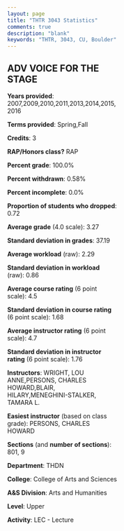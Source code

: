 ```yaml
---
layout: page
title: "THTR 3043 Statistics"
comments: true
description: "blank"
keywords: "THTR, 3043, CU, Boulder"
--- 
```

<head>
<script src="https://ajax.googleapis.com/ajax/libs/jquery/2.1.3/jquery.min.js"></script>
<script src="https://dl.dropboxusercontent.com/s/pc42nxpaw1ea4o9/highcharts.js?dl=0"></script>
<!-- <script src="../assets/js/highcharts.js"></script> -->
<style type="text/css">@font-face {
	font-family: "Bebas Neue";
	src: url(https://www.filehosting.org/file/details/544349/BebasNeue%20Regular.otf) format("opentype");
	}
	h1.Bebas { 
		font-family: "Bebas Neue", Verdana, Tahoma;
	}
</style>
</head>
<body>
	<div id="container" style="float: right; width: 45%; height: 88%; margin-left: 2.5%; margin-right: 2.5%;"></div>
	<script language="JavaScript">
		$(document).ready(function() {
		var chart = {type: 'column'};
		var title = {text: 'Grade Distribution'};
		var xAxis = {categories: ['A','B','C','D','F'],crosshair: true};
		var yAxis = {min: 0,title: {text: 'Percentage'}};
		var tooltip = {headerFormat: '<center><b><span style="font-size:20px">{point.key}</span></b></center>',
		               pointFormat: '<td style="padding:0"><b>{point.y:.1f}%</b></td>',
		               footerFormat: '</table>',shared: true,useHTML: true};
		var plotOptions = {column: {pointPadding: 0.0,borderWidth: 0}};  
		var credits = {enabled: false};var series= [{name: 'Percent',data: [51.45,35.51,10.14,1.45,1.45,]}];
		var json = {};
		json.chart = chart;
		json.title = title;
		json.tooltip = tooltip;
		json.xAxis = xAxis;
		json.yAxis = yAxis;  
		json.series = series;
		json.plotOptions = plotOptions;  
		json.credits = credits;
		$('#container').highcharts(json);
	});
	</script>
</body>
			   
## ADV VOICE FOR THE STAGE

**Years provided**: 2007,2009,2010,2011,2013,2014,2015,2016

**Terms provided**: Spring,Fall

**Credits**: 3

**RAP/Honors class?** RAP

**Percent grade**: 100.0%

**Percent withdrawn**: 0.58%

**Percent incomplete**: 0.0%

**Proportion of students who dropped**: 0.72

**Average grade** (4.0 scale): 3.27

**Standard deviation in grades**: 37.19

**Average workload** (raw): 2.29

**Standard deviation in workload** (raw): 0.86

**Average course rating** (6 point scale): 4.5

**Standard deviation in course rating** (6 point scale): 1.68

**Average instructor rating** (6 point scale): 4.7

**Standard deviation in instructor rating** (6 point scale): 1.76

**Instructors**: WRIGHT, LOU ANNE,PERSONS, CHARLES HOWARD,BLAIR, HILARY,MENEGHINI-STALKER, TAMARA L.

**Easiest instructor** (based on class grade): PERSONS, CHARLES HOWARD

**Sections** (and **number of sections**): 801, 9

**Department**: THDN

**College**: College of Arts and Sciences

**A&S Division**: Arts and Humanities

**Level**: Upper

**Activity**: LEC - Lecture